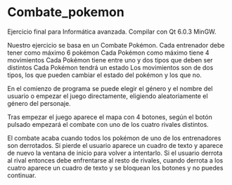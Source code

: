 # Combate_pokemon
Ejercicio final para Informática avanzada. Compilar con Qt 6.0.3 MinGW.

Nuestro ejercicio se basa en un Combate Pokémon. 
    Cada entrenador debe tener como máximo 6 pokémon 
    Cada Pokémon como máximo tiene 4 movimientos 
    Cada Pokémon tiene entre uno y dos tipos que deben ser distintos
    Cada Pokémon tendrá un estado
    Los movimientos son de dos tipos, los que pueden cambiar el estado del pokémon y los que no.

En el comienzo de programa se puede elegir el género y el nombre del usuario o empezar el juego directamente, 
eligiendo aleatoriamente el género del personaje. 

Tras empezar el juego aparece el mapa con 4 botones, según el botón pulsado empezará el combate con uno de los cuatro
rivales distintos. 

El combate acaba cuando todos los pokémon de uno de los entrenadores son derrotados. 
    Si pierde el usuario aparece un cuadro de texto y aparece de nuevo la ventana de inicio para volver a intentarlo. 
    Si el usuario derrota al rival entonces debe enfrentarse al resto de rivales, cuando derrota a los cuatro aparece
    un cuadro de texto y se bloquean los botones y no puedes continuar.

